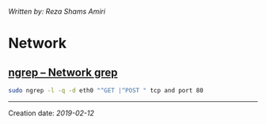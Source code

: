 _Written by: Reza Shams Amiri_
# Network

## [ngrep – Network grep][1GOSTAO2N]
``` sh
sudo ngrep -l -q -d eth0 "^GET |^POST " tcp and port 80
```
* * *
Creation date: _2019-02-12_

[1GOSTAO2N]: https://www.cyberciti.biz/open-source/best-terminal-applications-for-linux-unix-macosx/